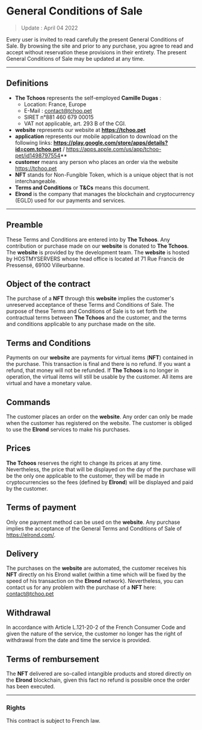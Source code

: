 # General Conditions of Sale

> Update : April 04 2022

Every user is invited to read carefully the present General Conditions of Sale. By browsing the site and prior to any purchase, you agree to read and accept without reservation these provisions in their entirety. The present General Conditions of Sale may be updated at any time.

---

## Definitions

- **The Tchoos** represents the self-employed **Camille Dugas** :
    - Location: France, Europe
    - E-Mail : contact@tchoo.pet
    - SIRET n°881 460 679 00015
    - VAT not applicable, art. 293 B of the CGI.
- **website** represents our website at **https://tchoo.pet**
- **application** represents our mobile application to download on the following links: **https://play.google.com/store/apps/details?id=com.tchoo.pet** / https://apps.apple.com/us/app/tchoo-pet/id1498797554**
- **customer** means any person who places an order via the website https://tchoo.pet
- **NFT** stands for Non-Fungible Token, which is a unique object that is not interchangeable.
- **Terms and Conditions** or **T&Cs** means this document.
- **Elrond** is the company that manages the blockchain and cryptocurrency (EGLD) used for our payments and services.

---

## Preamble

These Terms and Conditions are entered into by **The Tchoos**. Any contribution or purchase made on our **website** is donated to **The Tchoos**. The **website** is provided by the development team. The **website** is hosted by HOSTMYSERVERS whose head office is located at 71 Rue Francis de Pressensé, 69100 Villeurbanne.

## Object of the contract

The purchase of a **NFT** through this **website** implies the customer's unreserved acceptance of these Terms and Conditions of Sale. The purpose of these Terms and Conditions of Sale is to set forth the contractual terms between **The Tchoos** and the customer, and the terms and conditions applicable to any purchase made on the site.

## Terms and Conditions 

Payments on our **website** are payments for virtual items (**NFT**) contained in the purchase. This transaction is final and there is no refund. If you want a refund, that money will not be refunded. If **The Tchoos** is no longer in operation, the virtual items will still be usable by the customer. All items are virtual and have a monetary value.

## Commands

The customer places an order on the **website**. Any order can only be made when the customer has registered on the website. The customer is obliged to use the **Elrond** services to make his purchases.

## Prices

**The Tchoos** reserves the right to change its prices at any time. Nevertheless, the price that will be displayed on the day of the purchase will be the only one applicable to the customer, they will be made in cryptocurrencies so the fees (defined by **Elrond**) will be displayed and paid by the customer.

## Terms of payment

Only one payment method can be used on the **website**. Any purchase implies the acceptance of the General Terms and Conditions of Sale of https://elrond.com/.

## Delivery

The purchases on the **website** are automated, the customer receives his **NFT** directly on his Elrond wallet (within a time which will be fixed by the speed of his transaction on the **Elrond** network). Nevertheless, you can contact us for any problem with the purchase of a **NFT** here: contact@tchoo.pet

## Withdrawal  

In accordance with Article L.121-20-2 of the French Consumer Code and given the nature of the service, the customer no longer has the right of withdrawal from the date and time the service is provided.

## Terms of rembursement

The **NFT** delivered are so-called intangible products and stored directly on the **Elrond** blockchain, given this fact no refund is possible once the order has been executed.

---

### Rights

This contract is subject to French law.

